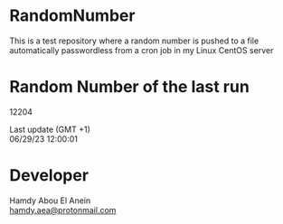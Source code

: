 # RandomNumber    
This is a test repository where a random number is pushed to a file automatically passwordless from a cron job in my Linux CentOS server    
# Random Number of the last run   
12204
      
Last update (GMT +1)    
06/29/23 12:00:01
# Developer    
Hamdy Abou El Anein   
hamdy.aea@protonmail.com
